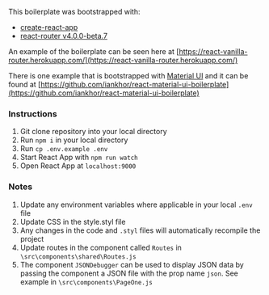 This boilerplate was bootstrapped with:   
* [create-react-app](https://github.com/facebookincubator/create-react-app)   
* [react-router v4.0.0-beta.7](https://github.com/ReactTraining/react-router/releases)

An example of the boilerplate can be seen here at [https://react-vanilla-router.herokuapp.com/](https://react-vanilla-router.herokuapp.com/)

There is one example that is bootstrapped with [Material UI](http://material-ui.com) and it can be found
at [https://github.com/iankhor/react-material-ui-boilerplate](https://github.com/iankhor/react-material-ui-boilerplate)

### Instructions
1. Git clone repository into your local directory
2. Run ```npm i``` in your local directory
3. Run ```cp .env.example .env```
4. Start React App with ```npm run watch```
5. Open React App at ```localhost:9000``` 

### Notes
1. Update any environment variables where applicable in your local ```.env``` file
2. Update CSS in the style.styl file
3. Any changes in the code and ```.styl``` files will automatically recompile the project
4. Update routes in the component called ```Routes``` in ```\src\components\shared\Routes.js```
5. The component ```JSONDebugger``` can be used to display JSON data by passing the component a JSON file with the prop name ```json```.
See example in ```\src\components\PageOne.js```  
